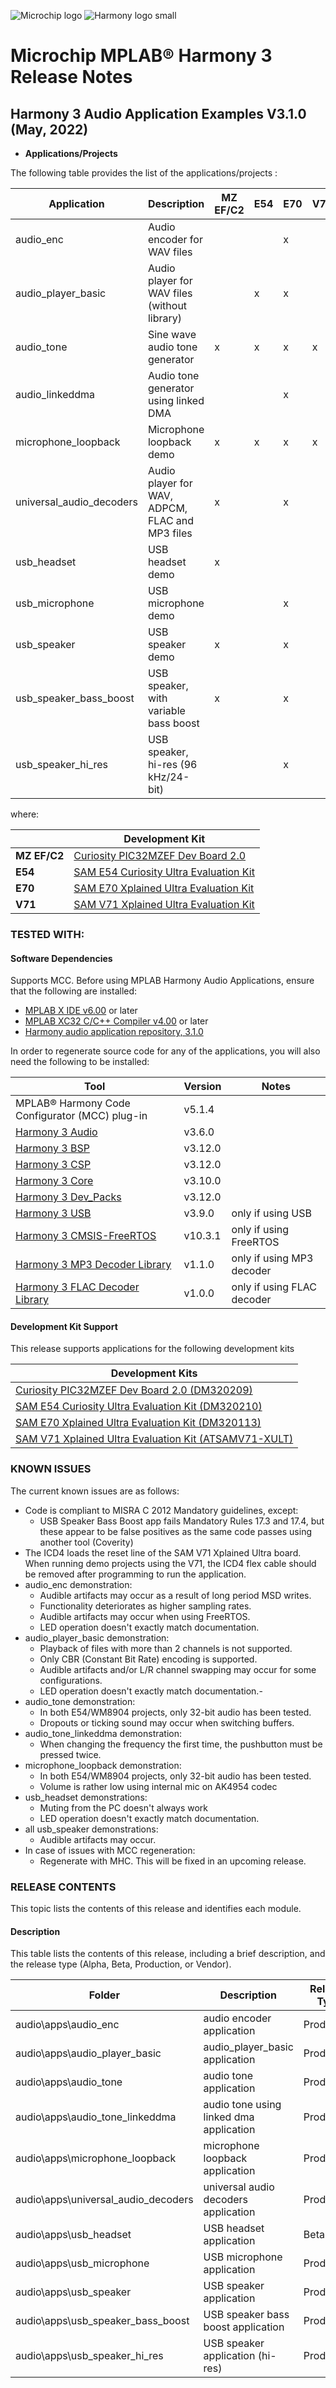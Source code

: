 ![Microchip logo](https://raw.githubusercontent.com/wiki/Microchip-MPLAB-Harmony/Microchip-MPLAB-Harmony.github.io/images/microchip_logo.png)
![Harmony logo small](https://raw.githubusercontent.com/wiki/Microchip-MPLAB-Harmony/Microchip-MPLAB-Harmony.github.io/images/microchip_mplab_harmony_logo_small.png)

# Microchip MPLAB® Harmony 3 Release Notes

## Harmony 3 Audio Application Examples V3.1.0 (May, 2022)

- **Applications/Projects**

The following table provides the list of the applications/projects :

| Application | Description | MZ EF/C2 | E54 | E70 | V71 |
| --- | --- | --- | --- | --- | --- |
| audio_enc | Audio encoder for WAV files |  |  | x |  |
| audio_player_basic | Audio player for WAV files (without library) |  | x | x |  |
| audio_tone | Sine wave audio tone generator | x | x | x | x |
| audio_linkeddma | Audio tone generator using linked DMA |  |  | x |  |
| microphone_loopback | Microphone loopback demo | x | x | x | x |
| universal_audio_decoders | Audio player for WAV, ADPCM, FLAC and MP3 files | x |  | x |  |
| usb_headset | USB headset demo | x |  |  |  |
| usb_microphone | USB microphone demo |  |  | x |  |
| usb_speaker | USB speaker demo | x |  | x |  |
| usb_speaker_bass_boost | USB speaker, with variable bass boost | x |  | x |  |
| usb_speaker_hi_res | USB speaker, hi-res (96 kHz/24-bit) |  |  | x |  |

where:

| |  Development Kit |
| --- | --- | 
|**MZ EF/C2**| [Curiosity PIC32MZEF Dev Board 2.0](https://www.microchip.com/developmenttools/ProductDetails/PartNO/DM320209) |
|**E54**| [SAM E54 Curiosity Ultra Evaluation Kit](https://www.microchip.com/developmenttools/ProductDetails/PartNO/DM320210) |
|**E70**| [SAM E70 Xplained Ultra Evaluation Kit](https://www.microchip.com/developmenttools/ProductDetails/PartNO/DM320113) |
|**V71**| [SAM V71 Xplained Ultra Evaluation Kit](https://www.microchip.com/developmenttools/ProductDetails/PartNO/ATSAMV71-XULT) |

### TESTED WITH:

#### Software Dependencies

Supports MCC.
Before using MPLAB Harmony Audio Applications, ensure that the following are installed:

- [MPLAB X IDE v6.00](https://www.microchip.com/mplab/mplab-x-ide) or later
- [MPLAB XC32 C/C++ Compiler v4.00](https://www.microchip.com/mplab/compilers) or later
- [Harmony audio application repository, 3.1.0](https://github.com/Microchip-MPLAB-Harmony/audio_apps)

In order to regenerate source code for any of the applications, you will also need the following to be installed:

| Tool | Version | Notes |
| --- | --- | --- |
| MPLAB® Harmony Code Configurator (MCC) plug-in | v5.1.4 | |
| [Harmony 3 Audio](https://github.com/Microchip-MPLAB-Harmony/audio)| v3.6.0 | |
| [Harmony 3 BSP](https://github.com/Microchip-MPLAB-Harmony/bsp)| v3.12.0 | |
| [Harmony 3 CSP](https://github.com/Microchip-MPLAB-Harmony/csp)| v3.12.0 | |
| [Harmony 3 Core](https://github.com/Microchip-MPLAB-Harmony/core)| v3.10.0 | |
| [Harmony 3 Dev_Packs](https://github.com/Microchip-MPLAB-Harmony/dev_packs)| v3.12.0 | |
| [Harmony 3 USB](https://github.com/Microchip-MPLAB-Harmony/usb)| v3.9.0 |only if using USB|
| [Harmony 3 CMSIS-FreeRTOS](https://github.com/ARM-software/CMSIS-FreeRTOS)| v10.3.1 | only if using FreeRTOS |
| [Harmony 3 MP3 Decoder Library](https://github.com/Microchip-MPLAB-Harmony/helix_mp3)| v1.1.0 |only if using MP3 decoder|
| [Harmony 3 FLAC Decoder Library](https://github.com/Microchip-MPLAB-Harmony/xiph_flac)| v1.0.0 |only if using FLAC decoder|

#### Development Kit Support

This release supports applications for the following development kits

| Development Kits |
| --- |
| [Curiosity PIC32MZEF Dev Board 2.0 (DM320209)](https://www.microchip.com/developmenttools/ProductDetails/PartNO/DM320209) |
| [SAM E54 Curiosity Ultra Evaluation Kit (DM320210)](https://www.microchip.com/developmenttools/ProductDetails/PartNO/DM320210) |
| [SAM E70 Xplained Ultra Evaluation Kit (DM320113)](https://www.microchip.com/developmenttools/ProductDetails/PartNO/DM320113) |
| [SAM V71 Xplained Ultra Evaluation Kit (ATSAMV71-XULT)](https://www.microchip.com/developmenttools/ProductDetails/PartNO/ATSAMV71-XULT) |

### KNOWN ISSUES

The current known issues are as follows:

* Code is compliant to MISRA C 2012 Mandatory guidelines, except:
    - USB Speaker Bass Boost app fails Mandatory Rules 17.3 and 17.4, but these appear to be false positives as the same code passes using another tool (Coverity) 
* The ICD4 loads the reset line of the SAM V71 Xplained Ultra board. When running demo projects using the V71, the ICD4 flex cable should be removed after programming to run the application.
* audio_enc demonstration:
    - Audible artifacts may occur as a result of long period MSD writes.
    - Functionality deteriorates as higher sampling rates.
    - Audible artifacts may occur when using FreeRTOS.
    - LED operation doesn't exactly match documentation.
* audio_player_basic demonstration:
    - Playback of files with more than 2 channels is not supported.
    - Only CBR (Constant Bit Rate) encoding is supported.
    - Audible artifacts and/or L/R channel swapping may occur for some configurations.
    - LED operation doesn't exactly match documentation.-  
* audio_tone demonstration:
    - In both E54/WM8904 projects, only 32-bit audio has been tested.
    - Dropouts or ticking sound may occur when switching buffers. 
* audio_tone_linkeddma demonstration:
    - When changing the frequency the first time, the pushbutton must be pressed twice.
* microphone_loopback demonstration:
    - In both E54/WM8904 projects, only 32-bit audio has been tested.
    - Volume is rather low using internal mic on AK4954 codec
* usb_headset demonstrations:
    - Muting from the PC doesn't always work
	- LED operation doesn't exactly match documentation.
* all usb_speaker demonstrations:
    - Audible artifacts may occur. 
* In case of issues with MCC regeneration:
    - Regenerate with MHC. This will be fixed in an upcoming release.

### RELEASE CONTENTS

This topic lists the contents of this release and identifies each module.

#### Description

This table lists the contents of this release, including a brief description, and the release type (Alpha, Beta, Production, or Vendor).

| Folder | Description | Release Type |
| --- | --- | --- |
| audio\apps\audio_enc | audio encoder application | Production |
| audio\apps\audio_player_basic | audio_player_basic application | Production |
| audio\apps\audio_tone  | audio tone application | Production |
| audio\apps\audio_tone_linkeddma | audio tone using linked dma application | Production |
| audio\apps\microphone_loopback | microphone loopback application | Production |
| audio\apps\universal_audio_decoders | universal audio decoders application | Production |
| audio\apps\usb_headset | USB headset application | Beta |
| audio\apps\usb_microphone | USB microphone application | Production |
| audio\apps\usb_speaker | USB speaker application | Production |
| audio\apps\usb_speaker_bass_boost | USB speaker bass boost application | Production |
| audio\apps\usb_speaker_hi_res | USB speaker application (hi-res) | Production |







